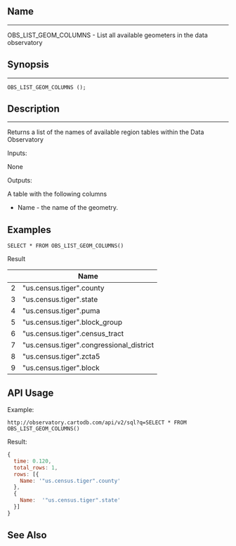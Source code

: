 
## Name
***

OBS_LIST_GEOM_COLUMNS - List all available geometers in the data observatory

## Synopsis
****

```postgresql
OBS_LIST_GEOM_COLUMNS ();
```

## Description
***

Returns a list of the names of available region tables within the Data Observatory

Inputs:

None

Outputs:

A table with the following columns

- Name - the name of the geometry.

## Examples

```postgresql
SELECT * FROM OBS_LIST_GEOM_COLUMNS()
```

Result

|   | Name |
|---|------|
| 2 | "us.census.tiger".county |
| 3 | "us.census.tiger".state |
| 4 | "us.census.tiger".puma |
| 5 | "us.census.tiger".block_group |
| 6 | "us.census.tiger".census_tract |
| 7 | "us.census.tiger".congressional_district |
| 8 | "us.census.tiger".zcta5 |
| 9 | "us.census.tiger".block |  

## API Usage

Example:

```curl
http://observatory.cartodb.com/api/v2/sql?q=SELECT * FROM OBS_LIST_GEOM_COLUMNS()
```

Result:

```javascript
{
  time: 0.120,
  total_rows: 1,
  rows: [{
    Name: '"us.census.tiger".county'
  },
  {
    Name:  '"us.census.tiger".state'
  }]
}
```

## See Also
